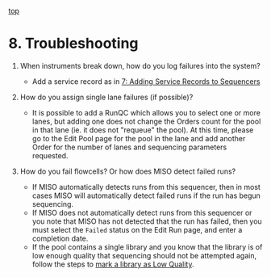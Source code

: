 <a name="runs-trouble" href="#" id="toplink">top</a>

# 8. Troubleshooting

1. When instruments break down, how do you log failures into the system?
    * Add a service record as in <a href="#service">7: Adding Service Records to Sequencers</a>

1. How do you assign single lane failures (if possible)?
    * It is possible to add a RunQC which allows you to select one or more lanes, but adding one does not change the Orders count for the pool in that lane (ie. it does not "requeue" the pool). At this time, please go to the Edit Pool page for the pool in the lane and add another Order for the number of lanes and sequencing parameters requested.

1. How do you fail flowcells? Or how does MISO detect failed runs?
    * If MISO automatically detects runs from this sequencer, then in most cases MISO will automatically detect failed runs if the run has begun sequencing.
    * If MISO does not automatically detect runs from this sequencer or you note that MISO has not detected that the run has failed, then you must select the `Failed` status on the Edit Run page, and enter a completion date.
    * If the pool contains a single library and you know that the library is of low enough quality that sequencing should not be attempted again, follow the steps to <a href="#lowQuality">mark a library as Low Quality</a>.
